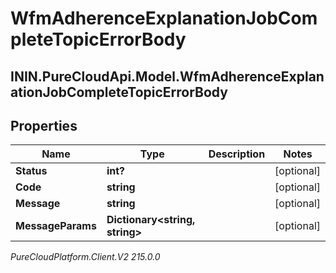 # WfmAdherenceExplanationJobCompleteTopicErrorBody

## ININ.PureCloudApi.Model.WfmAdherenceExplanationJobCompleteTopicErrorBody

## Properties

|Name | Type | Description | Notes|
|------------ | ------------- | ------------- | -------------|
| **Status** | **int?** |  | [optional] |
| **Code** | **string** |  | [optional] |
| **Message** | **string** |  | [optional] |
| **MessageParams** | **Dictionary&lt;string, string&gt;** |  | [optional] |



_PureCloudPlatform.Client.V2 215.0.0_
